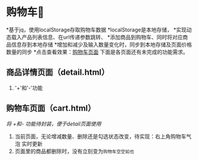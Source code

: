 # 购物车:see_no_evil:
*基于jq，使用localStorage存取购物车数据
*localStorage是本地存储，
*实现动态载入产品列表信息、在url传递参数跳转、
*添加商品到购物车、同时将对应商品信息存到本地存储
*增加和减少及输入数量变化时，同步到本地存储及页面价格数量的同步
*点击查看效果：[购物车页面](https://caifu23.github.io/practices/购物车/list.html)
下面是各页面还有未完成的功能需求。

## 商品详情页面（detail.html）

1. '+'和'-'功能


## 购物车页面（cart.html）
*将 +和- 功能待封装，便于detail页面使用*

1.  当前页面，无论增减数量、删除还是勾选状态改变，待实现：右上角购物车气泡 实时更新
2.  页面里的商品都删除时，没有立刻变为`购物车空空如也`

